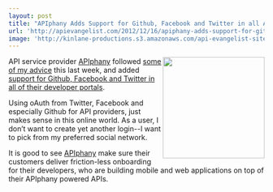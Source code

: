 ```yaml
---
layout: post
title: "APIphany Adds Support for Github, Facebook and Twitter in all API Developer Portals"
url: 'http://apievangelist.com/2012/12/16/apiphany-adds-support-for-github-facebook-and-twitter-in-all-api-developer-portals/'
image: 'http://kinlane-productions.s3.amazonaws.com/api-evangelist-site/blog/apiphany-developer-login.png'
---
```


[<img class="c1" src="https://s3.amazonaws.com/kinlane-productions/api-service-providers/apiphany/apiphany-developer-login.png" alt="" width="200" align="right" />][1]

API service provider [APIphany][1] followed [some of my advice][2] this last week, and added [support for Github, Facebook and Twitter in all of their developer portals][3].

Using oAuth from Twitter, Facebook and especially Github for API providers, just makes sense in this online world. As a user, I don’t want to create yet another login--I want to pick from my preferred social network.

It is good to see [APIphany][1] make sure their customers deliver friction-less onboarding for their developers, who are building mobile and web applications on top of their APIphany powered APIs.

   [1]: http://apiphany.com/ (APIphany)
   [2]: http://apievangelist.com/2012/10/29/api-developer-login-using-github/ (some of my advice)
   [3]: http://apiphany.com/blog/support-for-github-facebook-and-twitter-accounts-in-our-developer-portals (support for Github, Facebook and Twitter in all of their developer portals)
